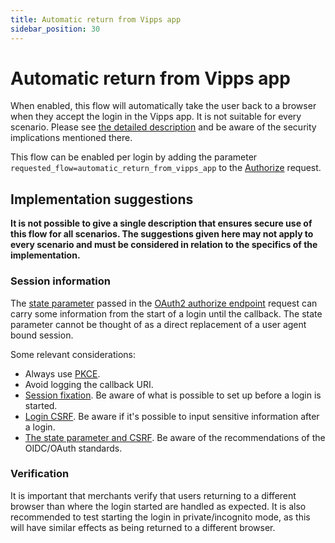 ```yaml
---
title: Automatic return from Vipps app
sidebar_position: 30
---
```



# Automatic return from Vipps app



When enabled, this flow will automatically take the user back to a browser when they accept the login in the Vipps app. It is not suitable for every scenario. Please see [the detailed description](overview.md#automatic-return-from-vipps-app) and be aware of the security implications mentioned there.

This flow can be enabled per login by adding the parameter `requested_flow=automatic_return_from_vipps_app` to the [Authorize](integration.md#oauth-20-authorize) request.

## Implementation suggestions

**It is not possible to give a single description that ensures secure use of this flow for all scenarios. The suggestions given here may not apply to every scenario and must be considered in relation to the specifics of the implementation.**

### Session information

The [state parameter](../vipps-login-api-faq.md#whats-the-purpose-of-the-state-parameter)  passed in the [OAuth2 authorize endpoint](integration.md#oauth-20-authorize) request can carry some information from the start of a login until the callback.
The state parameter cannot be thought of as a direct replacement of a user agent bound session.

Some relevant considerations:

* Always use [PKCE](https://oauth.net/2/pkce/).
* Avoid logging the callback URI.
* [Session fixation](https://owasp.org/www-community/attacks/Session_fixation). Be aware of what is possible to set up before a login is started.
* [Login CSRF](https://cheatsheetseries.owasp.org/cheatsheets/Cross-Site_Request_Forgery_Prevention_Cheat_Sheet.html#login-csrf). Be aware if it's possible to input sensitive information after a login.
* [The state parameter and CSRF](https://tools.ietf.org/html/rfc6749#section-10.12). Be aware of the recommendations of the OIDC/OAuth standards.

### Verification

It is important that merchants verify that users returning to a different browser than where the login started are handled as expected. It is also recommended to test starting the login in private/incognito mode, as this will have similar effects as being returned to a different browser.

